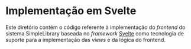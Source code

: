 # Implementação em Svelte

Este diretório contém o código referente à implementação do *frontend* do
sistema SimpleLibrary baseada no *framework* [Svelte](https://svelte.dev) como
tecnologia de suporte para a implementação das *views* e da lógica do frontend.

